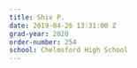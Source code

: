 ```yaml
---
title: Shiv P.
date: 2019-04-26 13:31:00 Z
grad-year: 2020
order-number: 254
school: Chelmsford High School
---
```


